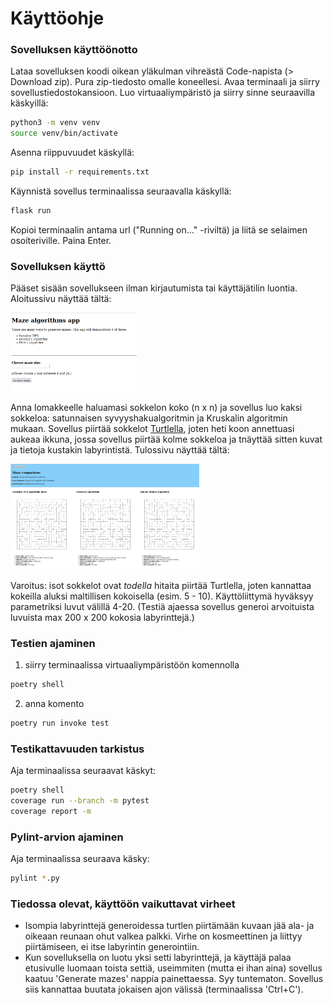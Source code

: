 # Käyttöohje


### Sovelluksen käyttöönotto

Lataa sovelluksen koodi oikean yläkulman vihreästä Code-napista (> Download zip). Pura zip-tiedosto omalle koneellesi. Avaa terminaali ja siirry sovellustiedostokansioon. Luo virtuaaliympäristö ja siirry sinne seuraavilla käskyillä:

```bash
python3 -m venv venv
source venv/bin/activate
```

Asenna riippuvuudet käskyllä:

```bash
pip install -r requirements.txt
```

Käynnistä sovellus terminaalissa seuraavalla käskyllä:

```bash
flask run
```

Kopioi terminaalin antama url ("Running on..." -riviltä) ja liitä se selaimen osoiteriville. Paina Enter.


### Sovelluksen käyttö

Pääset sisään sovellukseen ilman kirjautumista tai käyttäjätilin luontia. Aloitussivu näyttää tältä:

<kbd>
<img src="https://github.com/KatjaKvintus/maze_generation/blob/main/dokumentaatio/Kuvat/sovellus_aloitussivu.png" width="40%" height="40%">
</kbd>

Anna lomakkeelle haluamasi sokkelon koko (n x n) ja sovellus luo kaksi sokkeloa: satunnaisen syvyyshakualgoritmin ja Kruskalin algoritmin mukaan. Sovellus piirtää sokkelot [Turtlella](https://docs.python.org/3/library/turtle.html), joten heti koon annettuasi aukeaa ikkuna, jossa sovellus piirtää kolme sokkeloa ja tnäyttää sitten kuvat ja tietoja kustakin labyrintistä. Tulossivu näyttää tältä:

<kbd>
<img src="https://github.com/KatjaKvintus/maze_generation/blob/main/dokumentaatio/Kuvat/sovellus_tulossivu.png" width="60%" height="60%">
</kbd>

Varoitus: isot sokkelot ovat _todella_ hitaita piirtää Turtlella, joten kannattaa kokeilla aluksi maltillisen kokoisella (esim. 5 - 10). Käyttöliittymä hyväksyy parametriksi luvut välillä 4-20. (Testiä ajaessa sovellus generoi arvoituista luvuista max 200 x 200 kokosia labyrinttejä.)


### Testien ajaminen

1. siirry terminaalissa virtuaaliympäristöön komennolla 
```bash
poetry shell
```
2. anna komento 
```bash
poetry run invoke test
```

### Testikattavuuden tarkistus

Aja terminaalissa seuraavat käskyt:
```bash
poetry shell
coverage run --branch -m pytest
coverage report -m
```

### Pylint-arvion ajaminen

Aja terminaalissa seuraava käsky:
```bash
pylint *.py
```

### Tiedossa olevat, käyttöön vaikuttavat virheet

- Isompia labyrinttejä generoidessa turtlen piirtämään kuvaan jää ala- ja oikeaan reunaan ohut valkea palkki. Virhe on kosmeettinen ja liittyy piirtämiseen, ei itse labyrintin generointiin.
- Kun sovelluksella on luotu yksi setti labyrinttejä, ja käyttäjä palaa etusivulle luomaan toista settiä, useimmiten (mutta ei ihan aina) sovellus kaatuu 'Generate mazes' nappia painettaessa. Syy tuntematon. Sovellus siis kannattaa buutata jokaisen ajon välissä (terminaalissa 'Ctrl+C').
